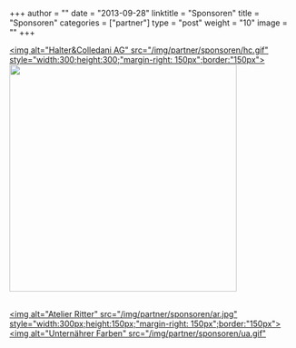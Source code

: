 +++
author = ""
date = "2013-09-28"
linktitle = "Sponsoren"
title = "Sponsoren"
categories = ["partner"]
type = "post"
weight = "10"
image = ""
+++



<a href="http://www.halter-colledani.ch/"> <img alt="Halter&Colledani AG" src="/img/partner/sponsoren/hc.gif" style="width:300;height:300;"margin-right: 150px";border:"150px"> <span style="padding-left:50px">  </a> <a href="https://multireflex.ch/"><img src="/img/partner/sponsoren/mr.jpg" weight="100" width="400">
<br>
<br>

<a href="http://www.atelier-ritter.ch/"> <img alt="Atelier Ritter" src="/img/partner/sponsoren/ar.jpg" style="width:300px;height:150px;"margin-right: 150px";border:"150px"> <span style="padding-left:50px"> </a> <a href="https://www.natur-farben.ch/"><img alt="Unternährer Farben" src="/img/partner/sponsoren/ua.gif" <!--style="width:300px;height:150px;-->
